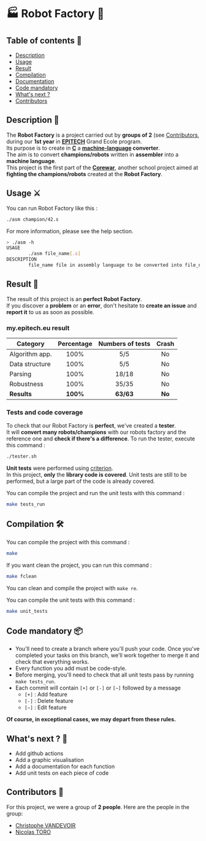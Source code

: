 # 🏭 Robot Factory 🤖

## Table of contents 📑
- [Description](https://github.com/toro-nicolas/robot-factory/blob/main/README.md#description-)
- [Usage](https://github.com/toro-nicolas/robot-factory/blob/main/README.md#usage-%EF%B8%8F)
- [Result](https://github.com/toro-nicolas/robot-factory/blob/main/README.md#result-)
- [Compilation](https://github.com/toro-nicolas/robot-factory/blob/main/README.md#compilation-%EF%B8%8F)
- [Documentation](https://github.com/toro-nicolas/robot-factory/blob/main/README.md#documentation-)
- [Code mandatory](https://github.com/toro-nicolas/robot-factory/blob/main/README.md#code-mandatory-)
- [What's next ?](https://github.com/toro-nicolas/robot-factory/blob/main/README.md#whats-next--)
- [Contributors](https://github.com/toro-nicolas/robot-factory/blob/main/README.md#contributors-)


## Description 📝
The **Robot Factory** is a project carried out by **groups of 2** (see [Contributors](https://github.com/toro-nicolas/robot-factory/blob/main/README.md#contributors-), during our **1st year** in [**EPITECH**](https://www.epitech.eu/) Grand Ecole program.  
Its purpose is to create in [**C**](https://en.wikipedia.org/wiki/C_(programming_language)) a **[machine-language](https://en.wikipedia.org/wiki/Machine_code) converter**.  
The aim is to convert **champions/robots** written in **assembler** into a **machine language**.  
This project is the first part of the [**Corewar**](https://github.com/toro-nicolas/Corewar), another school project aimed at **fighting the champions/robots** created at the **Robot Factory**.


## Usage ⚔️
You can run Robot Factory like this :
```sh
./asm champion/42.s
```

For more information, please see the help section.
```sh
> ./asm -h
USAGE
        ./asm file_name[.s]
DESCRIPTION
        file_name file in assembly language to be converted into file_name.cor, an executable in the Virtual Machine.
```


## Result 🚩
The result of this project is an **perfect Robot Factory**.  
If you discover a **problem** or an **error**, don't hesitate to **create an issue** and **report it** to us as soon as possible.


### my.epitech.eu result

| Category       | Percentage | Numbers of tests |  Crash   |
|----------------|:----------:|:----------------:|:--------:|
| Algorithm app. |    100%    |       5/5        |    No    |
| Data structure |    100%    |       5/5        |    No    |
| Parsing        |    100%    |      18/18       |    No    |
| Robustness     |    100%    |      35/35       |    No    |
| **Results**    |  **100%**  |    **63/63**     |  **No**  |


### Tests and code coverage
To check that our Robot Factory is **perfect**, we've created a **tester**.  
It will **convert many robots/champions** with our robots factory and the reference one and **check if there's a difference**.
To run the tester, execute this command :
```sh
./tester.sh
```

**Unit tests** were performed using [criterion](https://criterion.readthedocs.io/en/master/intro.html).  
In this project, **only** the **library code is covered**.
Unit tests are still to be performed, but a large part of the code is already covered.

You can compile the project and run the unit tests with this command :
```sh
make tests_run
```


## Compilation 🛠️
You can compile the project with this command :
```sh
make
```

If you want clean the project, you can run this command :
```sh
make fclean
```

You can clean and compile the project with ```make re```.  

You can compile the unit tests with this command :
```sh
make unit_tests
```


## Code mandatory 📦
- You'll need to create a branch where you'll push your code. Once you've completed your tasks on this branch, we'll work together to merge it and check that everything works.
- Every function you add must be code-style.
- Before merging, you'll need to check that all unit tests pass by running ```make tests_run```.
- Each commit will contain ```[+]``` or ```[-]``` or ```[~]``` followed by a message
    - ```[+]``` : Add feature
    - ```[-]``` : Delete feature
    - ```[~]``` : Edit feature

**Of course, in exceptional cases, we may depart from these rules.**


## What's next ? 🚀
- Add github actions
- Add a graphic visualisation
- Add a documentation for each function
- Add unit tests on each piece of code


## Contributors 👥
For this project, we were a group of **2 people**. Here are the people in the group:
- [Christophe VANDEVOIR](https://github.com/ItsKarmaOff)
- [Nicolas TORO](https://github.com/toro-nicolas)
